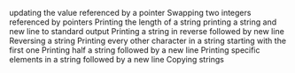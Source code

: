 updating the value referenced by a pointer
Swapping two integers referenced by pointers
Printing the length of a string
printing a string and new line to standard output
Printing a string in reverse followed by new line
Reversing a string
Printing every other character in a string starting with the first one
Printing half a string followed by a new line
Printing specific elements in a string followed by a new line
Copying strings
